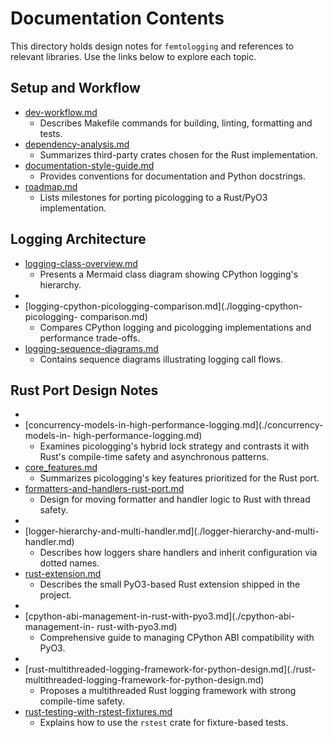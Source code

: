 # Documentation Contents

This directory holds design notes for `femtologging` and references to relevant
libraries. Use the links below to explore each topic.

## Setup and Workflow

- [dev-workflow.md](./dev-workflow.md)
  - Describes Makefile commands for building, linting, formatting and tests.
- [dependency-analysis.md](./dependency-analysis.md)
  - Summarizes third-party crates chosen for the Rust implementation.
- [documentation-style-guide.md](./documentation-style-guide.md)
  - Provides conventions for documentation and Python docstrings.
- [roadmap.md](./roadmap.md)
  - Lists milestones for porting picologging to a Rust/PyO3 implementation.

## Logging Architecture

- [logging-class-overview.md](./logging-class-overview.md)
  - Presents a Mermaid class diagram showing CPython logging's hierarchy.
- <!-- markdownlint-disable-next-line MD013 -->
- [logging-cpython-picologging-comparison.md](./logging-cpython-picologging-
  comparison.md)
  - Compares CPython logging and picologging implementations and performance
    trade-offs.
- [logging-sequence-diagrams.md](./logging-sequence-diagrams.md)
  - Contains sequence diagrams illustrating logging call flows.

## Rust Port Design Notes

- <!-- markdownlint-disable-next-line MD013 -->
- [concurrency-models-in-high-performance-logging.md](./concurrency-models-in-
  high-performance-logging.md)
  - Examines picologging's hybrid lock strategy and contrasts it with Rust's
    compile-time safety and asynchronous patterns.
- [core_features.md](./core_features.md)
  - Summarizes picologging's key features prioritized for the Rust port.
- [formatters-and-handlers-rust-port.md](./formatters-and-handlers-rust-port.md)
  - Design for moving formatter and handler logic to Rust with thread safety.
- <!-- markdownlint-disable-next-line MD013 -->
- [logger-hierarchy-and-multi-handler.md](./logger-hierarchy-and-multi-
  handler.md)
  - Describes how loggers share handlers and inherit configuration via dotted
    names.
- [rust-extension.md](./rust-extension.md)
  - Describes the small PyO3-based Rust extension shipped in the project.
- <!-- markdownlint-disable-next-line MD013 -->
- [cpython-abi-management-in-rust-with-pyo3.md](./cpython-abi-management-in-
  rust-with-pyo3.md)
  - Comprehensive guide to managing CPython ABI compatibility with PyO3.
- <!-- markdownlint-disable-next-line MD013 -->
- [rust-multithreaded-logging-framework-for-python-design.md](./rust-
  multithreaded-logging-framework-for-python-design.md)
  - Proposes a multithreaded Rust logging framework with strong compile-time
    safety.
- [rust-testing-with-rstest-fixtures.md](./rust-testing-with-rstest-fixtures.md)
  - Explains how to use the `rstest` crate for fixture-based tests.
